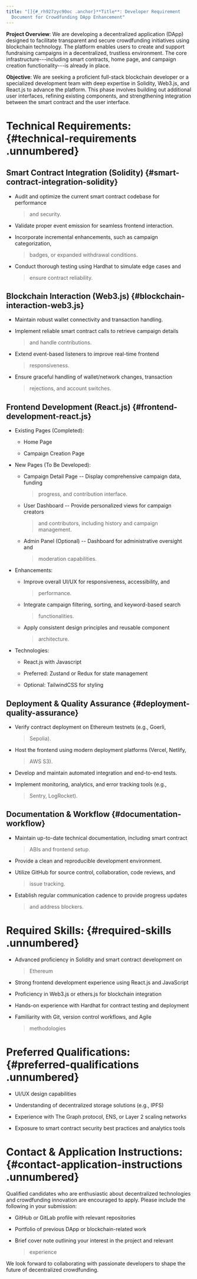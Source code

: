 ```yaml
---
title: "[]{#_rh927zyc90oc .anchor}**Title**: Developer Requirement
  Document for Crowdfunding DApp Enhancement"
---
```


**Project Overview**: We are developing a decentralized application
(DApp) designed to facilitate transparent and secure crowdfunding
initiatives using blockchain technology. The platform enables users to
create and support fundraising campaigns in a decentralized, trustless
environment. The core infrastructure---including smart contracts, home
page, and campaign creation functionality---is already in place.

**Objective**: We are seeking a proficient full-stack blockchain
developer or a specialized development team with deep expertise in
Solidity, Web3.js, and React.js to advance the platform. This phase
involves building out additional user interfaces, refining existing
components, and strengthening integration between the smart contract and
the user interface.

# **Technical Requirements**: {#technical-requirements .unnumbered}

## Smart Contract Integration (Solidity)  {#smart-contract-integration-solidity}

- Audit and optimize the current smart contract codebase for performance
  > and security.

- Validate proper event emission for seamless frontend interaction.

- Incorporate incremental enhancements, such as campaign categorization,
  > badges, or expanded withdrawal conditions.

- Conduct thorough testing using Hardhat to simulate edge cases and
  > ensure contract reliability.

## Blockchain Interaction (Web3.js)  {#blockchain-interaction-web3.js}

- Maintain robust wallet connectivity and transaction handling.

- Implement reliable smart contract calls to retrieve campaign details
  > and handle contributions.

- Extend event-based listeners to improve real-time frontend
  > responsiveness.

- Ensure graceful handling of wallet/network changes, transaction
  > rejections, and account switches.

## Frontend Development (React.js)  {#frontend-development-react.js}

- Existing Pages (Completed):

  - Home Page

  - Campaign Creation Page

- New Pages (To Be Developed):

  - Campaign Detail Page -- Display comprehensive campaign data, funding
    > progress, and contribution interface.

  - User Dashboard -- Provide personalized views for campaign creators
    > and contributors, including history and campaign management.

  - Admin Panel (Optional) -- Dashboard for administrative oversight and
    > moderation capabilities.

- Enhancements:

  - Improve overall UI/UX for responsiveness, accessibility, and
    > performance.

  - Integrate campaign filtering, sorting, and keyword-based search
    > functionalities.

  - Apply consistent design principles and reusable component
    > architecture.

- Technologies:

  - React.js with Javascript

  - Preferred: Zustand or Redux for state management

  - Optional: TailwindCSS for styling

## Deployment & Quality Assurance  {#deployment-quality-assurance}

- Verify contract deployment on Ethereum testnets (e.g., Goerli,
  > Sepolia).

- Host the frontend using modern deployment platforms (Vercel, Netlify,
  > AWS S3).

- Develop and maintain automated integration and end-to-end tests.

- Implement monitoring, analytics, and error tracking tools (e.g.,
  > Sentry, LogRocket).

## Documentation & Workflow  {#documentation-workflow}

- Maintain up-to-date technical documentation, including smart contract
  > ABIs and frontend setup.

- Provide a clean and reproducible development environment.

- Utilize GitHub for source control, collaboration, code reviews, and
  > issue tracking.

- Establish regular communication cadence to provide progress updates
  > and address blockers.

# **Required Skills**: {#required-skills .unnumbered}

- Advanced proficiency in Solidity and smart contract development on
  > Ethereum

- Strong frontend development experience using React.js and JavaScript

- Proficiency in Web3.js or ethers.js for blockchain integration

- Hands-on experience with Hardhat for contract testing and deployment

- Familiarity with Git, version control workflows, and Agile
  > methodologies

# Preferred Qualifications: {#preferred-qualifications .unnumbered}

- UI/UX design capabilities

- Understanding of decentralized storage solutions (e.g., IPFS)

- Experience with The Graph protocol, ENS, or Layer 2 scaling networks

- Exposure to smart contract security best practices and analytics tools

# **Contact & Application Instructions**:  {#contact-application-instructions .unnumbered}

Qualified candidates who are enthusiastic about decentralized
technologies and crowdfunding innovation are encouraged to apply. Please
include the following in your submission:

- GitHub or GitLab profile with relevant repositories

- Portfolio of previous DApp or blockchain-related work

- Brief cover note outlining your interest in the project and relevant
  > experience

We look forward to collaborating with passionate developers to shape the
future of decentralized crowdfunding.
